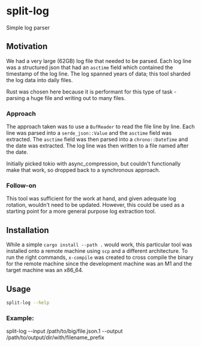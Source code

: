 # split-log

Simple log parser

## Motivation

We had a very large (62GB) log file that needed to be parsed.  Each log line was a structured json that had an `asctime` field which contained the timestamp of the log line.  The log spanned years of data; this tool sharded the log data into daily files.

Rust was chosen here because it is performant for this type of task - parsing a huge file and writing out to many files.

### Approach

The approach taken was to use a `BufReader` to read the file line by line.  Each line was parsed into a `serde_json::Value` and the `asctime` field was extracted.  The `asctime` field was then parsed into a `chrono::DateTime` and the date was extracted.  The log line was then written to a file named after the date.

Initially picked tokio with async_compression, but couldn't functionally make that work, so dropped back to a synchronous approach.

### Follow-on

This tool was sufficient for the work at hand, and given adequate log rotation, wouldn't need to be updated.  However, this could be used as a starting point for a more general purpose log extraction tool.

## Installation

While a simple `cargo install --path .` would work, this particular tool was installed onto a remote machine using `scp` and a different architecture.  To run the right commands, `x-compile` was created to cross compile the binary for the remote machine since the development machine was an M1 and the target machine was an x86_64.

## Usage

```bash
split-log --help
```

### Example:

split-log --input /path/to/big/file.json.1 --output /path/to/output/dir/with/filename_prefix

